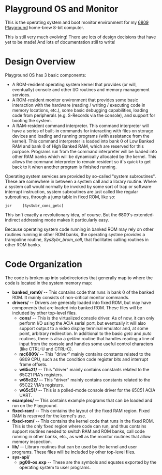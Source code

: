 # Playground OS and Monitor

This is the operating system and boot monitor environment for my
[6809 Playground](https://github.com/thorpej/pg09-system) home-brew
8-bit computer.

This is still very much evolving!  There are lots of design decisions
that have yet to be made!  And lots of documentation still to write!

# Design Overview

Playground OS has 3 basic components:
* A ROM-resident operating system kernel that provides (or will, eventually)
console and other I/O routines and memory management services.
* A ROM-resident monitor environment that provides some basic interaction
with the hardware (reading / writing / executing code in memory locations,
etc.), some basic debugging capabilities, loading code from peripherals
(e.g. S-Records via the console), and support for booting the system.
* A RAM-resident command interpreter.  This command interpreter will have
a series of built-in commands for interacting with files on storage devices
and loading and running programs (with assistance from the kernel).  This
command interpreter is loaded into bank 0 of Low Banked RAM and bank 0 of
High Banked RAM, which are reserved for this purpose.  Programs run from the
command interpreter will be loaded into other RAM banks which will be
dynamically allocated by the kernel.  This allows the command interpreter
to remain resident so it's quick to get back to it when another program is
finished running.

Operating system services are provided by so-called "system subroutines".
These are somewhere in between a system call and a library routine.  Where
a system call would normally be invoked by some sort of trap or software
interrupt instruction, system subroutines are just called like regular
subroutines, through a jump table in fixed ROM, like so:

    jsr     [SysSubr_cons_getc]

This isn't exactly a revolutionary idea, of course.  But the 6809's
extended-indirect addressing mode makes it particularly easy.

Because operating system code running in banked ROM may rely on other
routines running in other ROM banks, the operating systme provides a
trampoline routine, *SysSybr_brom_call*, that facilitates calling routines
in other ROM banks.

# Code Organization

The code is broken up into subdirectories that generally map to where the
code is located in the system memory map:

* **banked_rom0/** -- This contains code that runs in bank 0 of the banked ROM.  It mainly consists of non-critical monitor commands.
* **drivers/** -- Drivers are generally loaded into fixed ROM, but may
  have components that are loaded into banked ROM.  These files will be
  included by other top-level files.
  * **cons/** -- This is the virtualized console driver.  As of now, it
    can only perform I/O using the ACIA serial port, but eventually it
    will also support output to a video display terminal emulator and,
    at some point, arbitrary redirection.  In additional to the basic
    *getc* and *putc* routines, there is also a *getline* routine that
    handles reading a line of input from the console and handles some
    useful control characters (like CTRL-U and CTRL-C).
  * **mc6809/** -- This "driver" mainly contains constants related to
    the 6809 CPU, such as the condition code register bits and interrupt
    frame offsets.
  * **w65c21/** -- This "driver" mainly contains constants related to
    the 65C21 PIA's registers.
  * **w65c22/** -- This "driver" mainly contains constants related to
    the 65C22 VIA's registers.
  * **w65c51/** -- This is a polled-mode console driver for the 65C51
    ACIA UART.
* **examples/** -- This contains example programs that can be loaded
  and run on the Playground.
* **fixed-ram/** -- This contains the layout of the fixed RAM region.
  Fixed RAM is reserved for the kernel's use.
* **fixed-rom/** -- This contains the kernel code that runs in the
  fixed ROM.  This is the only fixed region where code can run, and thus
  contains support routines needed to switch RAM and ROM banks, call
  code running in other banks, etc., as well as the monitor routines that
  allow memory inspection.
* **lib/** -- Library routines that can be used by the kernel and user
  programs.  These files will be included by other top-level files.
* **sys-api/**
  * **pg09-os.exp** -- These are the symbols and equates exported by the
    operating system to user programs.